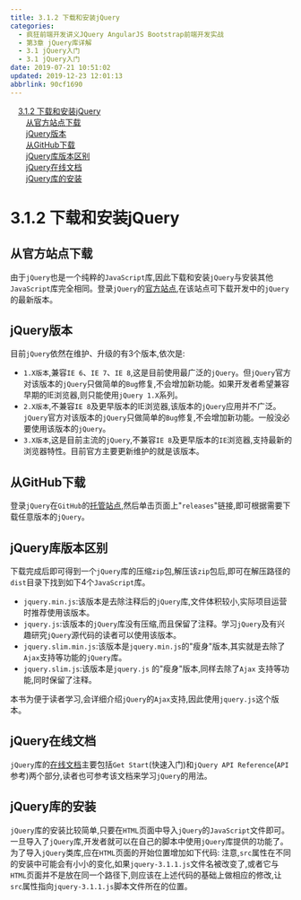 ```yaml
---
title: 3.1.2 下载和安装jQuery
categories: 
  - 疯狂前端开发讲义JQuery AngularJS Bootstrap前端开发实战
  - 第3章 jQuery库详解
  - 3.1 jQuery入门
  - 3.1 jQuery入门
date: 2019-07-21 10:51:02
updated: 2019-12-23 12:01:13
abbrlink: 90cf1690
---
```

<div id='my_toc'><a href="/JavaReadingNotes/90cf1690/#3-1-2-下载和安装jQuery" class="header_1">3.1.2 下载和安装jQuery</a>&nbsp;<br><a href="/JavaReadingNotes/90cf1690/#从官方站点下载" class="header_2">从官方站点下载</a>&nbsp;<br><a href="/JavaReadingNotes/90cf1690/#jQuery版本" class="header_2">jQuery版本</a>&nbsp;<br><a href="/JavaReadingNotes/90cf1690/#从GitHub下载" class="header_2">从GitHub下载</a>&nbsp;<br><a href="/JavaReadingNotes/90cf1690/#jQuery库版本区别" class="header_2">jQuery库版本区别</a>&nbsp;<br><a href="/JavaReadingNotes/90cf1690/#jQuery在线文档" class="header_2">jQuery在线文档</a>&nbsp;<br><a href="/JavaReadingNotes/90cf1690/#jQuery库的安装" class="header_2">jQuery库的安装</a>&nbsp;<br></div>
<style>.header_1{margin-left: 1em;}.header_2{margin-left: 2em;}.header_3{margin-left: 3em;}.header_4{margin-left: 4em;}.header_5{margin-left: 5em;}.header_6{margin-left: 6em;}</style>
<!--more-->
<script>if (navigator.platform.search('arm')==-1){document.getElementById('my_toc').style.display = 'none';}var e,p = document.getElementsByTagName('p');while (p.length>0) {e = p[0];e.parentElement.removeChild(e);}</script>

<!--end-->
<!--SSTStart-->
# 3.1.2 下载和安装jQuery #
## 从官方站点下载 ##
由于`jQuery`也是一个纯粹的`JavaScript`库,因此下载和安装`jQuery`与安装其他`JavaScript`库完全相同。登录`jQuery`的[官方站点](http://jquery.com),在该站点可下载开发中的`jQuery`的最新版本。
## jQuery版本 ##
目前`jQuery`依然在维护、升级的有3个版本,依次是:
- `1.X版本`,兼容`IE 6`、`IE 7`、`IE 8`,这是目前使用最广泛的`jQuery`。但`jQuery`官方对该版本的`jQuery`只做简单的`Bug`修复,不会增加新功能。如果开发者希望兼容早期的IE浏览器,则只能使用`jQuery 1.X`系列。
- `2.X版本`,不兼容`IE 8`及更早版本的IE浏览器,该版本的`jQuery`应用并不广泛。`jQuery`官方对该版本的`jQuery`只做简单的`Bug`修复,不会增加新功能。一般没必要使用该版本的`jQuery`。
- `3.X版本`,这是目前主流的`jQuery`,不兼容`IE 8`及更早版本的`IE`浏览器,支持最新的浏览器特性。目前官方主要更新维护的就是该版本。

## 从GitHub下载 ##
登录`jQuery`在`GitHub`的[托管站点](https://github.com/jquery/jquery),然后单击页面上"`releases`"链接,即可根据需要下载任意版本的`jQuery`。
## jQuery库版本区别 ##
下载完成后即可得到一个`jQuery`库的压缩`zip`包,解压该`zip`包后,即可在解压路径的`dist`目录下找到如下4个`JavaScript`库。
- `jquery.min.js`:该版本是去除注释后的`jQuery`库,文件体积较小,实际项目运营时推荐使用该版本。
- `jquery.js`:该版本的`jQuery`库没有压缩,而且保留了注释。学习`jQuery`及有兴趣研究`jQuery`源代码的读者可以使用该版本。
- `jquery.slim.min.js`:该版本是`jquery.min.js`的"瘦身"版本,其实就是去除了`Ajax`支持等功能的`jQuery`库。
- `jquery.slim.js`:该版本是`jquery.js` 的"瘦身"版本,同样去除了`Ajax` 支持等功能,同时保留了注释。

本书为便于读者学习,会详细介绍`jQuery`的`Ajax`支持,因此使用`jquery.js`这个版本。
## jQuery在线文档 ##
`jQuery`库的[在线文档](http://docs.jquery.com/)主要包括`Get Start`(快速入门)和`jQuery API Reference`(`API` 参考)两个部分,读者也可参考该文档来学习`jQuery`的用法。
## jQuery库的安装 ##
`jQuery`库的安装比较简单,只要在`HTML`页面中导入`jQuery`的`JavaScript`文件即可。
一旦导入了`jQuery`库,开发者就可以在自己的脚本中使用`jQuery`库提供的功能了。为了导入`jQuery`类库,应在`HTML`页面的开始位置增加如下代码:
注意,`src`属性在不同的安装中可能会有小小的变化,如果`jquery-3.1.1.js`文件名被改变了,或者它与`HTML`页面并不是放在同一个路径下,则应该在上述代码的基础上做相应的修改,让`src`属性指向`jquery-3.1.1.js`脚本文件所在的位置。
<!--SSTStop-->
